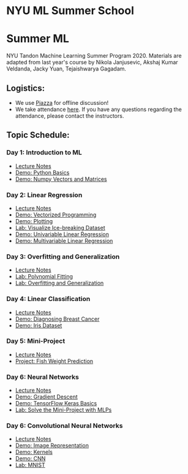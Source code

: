 # NYU ML Summer School
# Summer ML
NYU Tandon Machine Learning Summer Program 2020. Materials are adapted from last year's course by Nikola Janjusevic, Akshaj Kumar Veldanda, Jacky Yuan, Tejaishwarya Gagadam.

## Logistics:
- We use [Piazza](https://piazza.com/nyu/spring2020/ml101) for offline discussion!
- We take attendance [here](https://docs.google.com/spreadsheets/d/1dg5vC_c94YjgJI6HyVYe9YpKPVyQb5nlEloR7GrzFP4/edit?usp=sharing). If you have any questions regarding the attendance, please contact the instructors.

## Topic Schedule:
### Day 1: Introduction to ML
- [Lecture Notes](https://github.com/asarmadi/summer_ml_s3/blob/master/day01/lec_notes.pdf)
- [Demo: Python Basics](https://github.com/asarmadi/summer_ml_s3/blob/master/day01/demo_python_basics.ipynb)
- [Demo: Numpy Vectors and Matrices](https://github.com/asarmadi/summer_ml_s3/blob/master/day01/demo_vectors_matrices.ipynb)

### Day 2: Linear Regression
- [Lecture Notes](https://github.com/asarmadi/summer_ml_s3/blob/master/day02/lec_notes.pdf)
- [Demo: Vectorized Programming](https://github.com/asarmadi/summer_ml_s3/blob/master/day02/demo_vectorized_code.ipynb)
- [Demo: Plotting](https://github.com/asarmadi/summer_ml_s3/blob/master/day02/demo_plot.ipynb)
- [Lab: Visualize Ice-breaking Dataset](https://github.com/asarmadi/summer_ml_s3/blob/master/day02/lab_icebreaker.ipynb)
- [Demo: Univariable Linear Regression ](https://github.com/asarmadi/summer_ml_s3/blob/master/day02/demo_boston_housing_one_variable.ipynb)
- [Demo: Multivariable Linear Regression ](https://github.com/asarmadi/summer_ml_s3/blob/master/day02/demo_multilinear.ipynb)

### Day 3: Overfitting and Generalization
- [Lecture Notes](https://github.com/asarmadi/summer_ml_s3/blob/master/day03/lec_notes.pdf)
- [Lab: Polynomial Fitting](https://github.com/asarmadi/summer_ml_s3/blob/master/day03/lab_fit_polynomial.ipynb)
- [Lab: Overfitting and Generalization](https://github.com/asarmadi/summer_ml_s3/blob/master/day03/lab_overfitting_regularization.ipynb)

### Day 4: Linear Classification
- [Lecture Notes](https://github.com/asarmadi/summer_ml_s3/blob/master/day04/lec_notes.pdf)
- [Demo: Diagnosing Breast Cancer](https://github.com/asarmadi/summer_ml_s3/blob/master/day04/demo_breast_cancer.ipynb)
- [Demo: Iris Dataset](https://github.com/asarmadi/summer_ml_s3/blob/master/day04/demo_iris.ipynb)


### Day 5: Mini-Project
- [Lecture Notes](https://github.com/asarmadi/summer_ml_s3/blob/master/day05/lec_notes.pdf)
- [Project: Fish Weight Prediction](https://github.com/asarmadi/summer_ml_s3/blob/master/day05/fish_market.ipynb)

### Day 6: Neural Networks
- [Lecture Notes](https://github.com/asarmadi/summer_ml_s3/blob/master/day06/lec_notes.pdf)
- [Demo: Gradient Descent](https://github.com/asarmadi/summer_ml_s3/blob/master/day06/demo_gd_linreg.ipynb)
- [Demo: TensorFlow Keras Basics](https://github.com/asarmadi/summer_ml_s3/blob/master/day06/demo_tf_keras_basics.ipynb)
- [Lab: Solve the Mini-Project with MLPs](https://github.com/asarmadi/summer_ml_s3/blob/master/day06/lab_mlp_fish_market_keras.ipynb)

### Day 6: Convolutional Neural Networks
- [Lecture Notes](https://github.com/asarmadi/summer_ml_s3/blob/master/day07/lec_notes.pdf)
- [Demo: Image Representation](https://github.com/asarmadi/summer_ml_s3/blob/master/day07/demo_image_representation.ipynb)
- [Demo: Kernels](https://github.com/asarmadi/summer_ml_s3/blob/master/day07/demo_kernels.ipynb)
- [Demo: CNN](https://github.com/asarmadi/summer_ml_s3/blob/master/day07/demo_cnn.ipynb)
- [Lab: MNIST](https://github.com/asarmadi/summer_ml_s3/blob/master/day07/lab_mnist.ipynb)